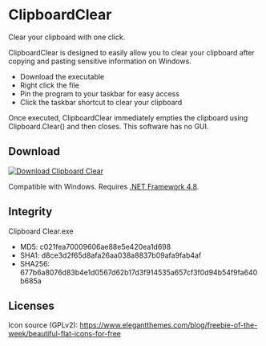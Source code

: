 # ClipboardClear
Clear your clipboard with one click.

ClipboardClear is designed to easily allow you to clear your clipboard after copying and pasting sensitive information on Windows.

- Download the executable
- Right click the file
- Pin the program to your taskbar for easy access
- Click the taskbar shortcut to clear your clipboard

Once executed, ClipboardClear immediately empties the clipboard using Clipboard.Clear() and then closes. This software has no GUI.

## Download
[![Download Clipboard Clear](https://a.fsdn.com/con/app/sf-download-button)](https://sourceforge.net/projects/clipboard-clear/files/latest/download)

Compatible with Windows. Requires [.NET Framework 4.8](https://dotnet.microsoft.com/download/dotnet-framework/net48).

## Integrity
Clipboard Clear.exe

- MD5: c021fea70009606ae88e5e420ea1d698
- SHA1: d8ce3d2f65d8afa26aa038a8837b09afa9fab4af
- SHA256: 677b6a8076d83b4e1d0567d62b17d3f914535a657cf3f0d94b54f9fa640b685a

## Licenses
Icon source (GPLv2): https://www.elegantthemes.com/blog/freebie-of-the-week/beautiful-flat-icons-for-free



